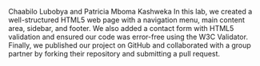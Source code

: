 Chaabilo Lubobya and Patricia Mboma Kashweka
In this lab, we created a well-structured HTML5 web page with a navigation menu, main content area, sidebar, and footer. 
We also added a contact form with HTML5 validation and ensured our code was error-free using the W3C Validator. 
Finally, we published our project on GitHub and collaborated with a group partner by forking their repository and submitting a pull request.
